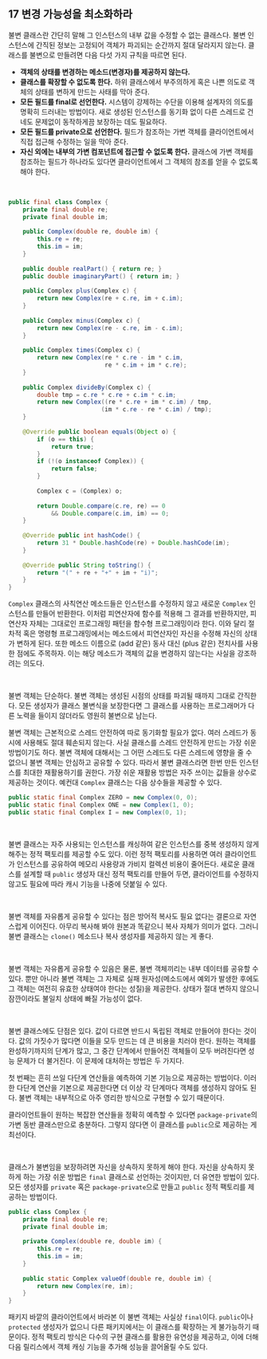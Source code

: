## 17 변경 가능성을 최소화하라

불변 클래스란 간단히 말해 그 인스턴스의 내부 값을 수정할 수 없는 클래스다. 불변 인스턴스에 간직된 정보는 고정되어 객체가 파괴되는 순간까지 절대 달라지지 않는다. 클래스를 불변으로 만들려면 다음 다섯 가지 규칙을 따르면 된다.

- **객체의 상태를 변경하는 메소드(변경자)를 제공하지 않는다.**
- **클래스를 확장할 수 없도록 한다.** 하위 클래스에서 부주의하게 혹은 나쁜 의도로 객체의 상태를 변하게 만드는 사태를 막아 준다.
- **모든 필드를 final로 선언한다.** 시스템이 강제하는 수단을 이용해 설계자의 의도를 명확히 드러내는 방법이다. 새로 생성된 인스턴스를 동기화 없이 다른 스레드로 건네도 문제없이 동작하게끔 보장하는 데도 필요하다.
- **모든 필드를 private으로 선언한다.** 필드가 참조하는 가변 객체를 클라이언트에서 직접 접근해 수정하는 일을 막아 준다.
- **자신 외에는 내부의 가변 컴포넌트에 접근할 수 없도록 한다.** 클래스에 가변 객체를 참조하는 필드가 하나라도 있다면 클라이언트에서 그 객체의 참조를 얻을 수 없도록 해야 한다.

<br />

```java
public final class Complex {
    private final double re;
    private final double im;
    
    public Complex(double re, double im) {
        this.re = re;
        this.im = im;
    }
    
    public double realPart() { return re; }
    public double imaginaryPart() { return im; }
    
    public Complex plus(Complex c) {
        return new Complex(re + c.re, im + c.im);
    }
    
    public Complex minus(Complex c) {
        return new Complex(re - c.re, im - c.im);
    }
    
    public Complex times(Complex c) {
        return new Complex(re * c.re - im * c.im,
                           re * c.im + im * c.re);
    }
    
    public Complex divideBy(Complex c) {
        double tmp = c.re * c.re + c.im * c.im;
        return new Complex((re * c.re + im * c.im) / tmp,
                          (im * c.re - re * c.im) / tmp);
    }
    
    @Override public boolean equals(Object o) {
        if (o == this) {
            return true;
        }
        if (!(o instanceof Complex)) {
            return false;
        }
        
        Complex c = (Complex) o;
        
        return Double.compare(c.re, re) == 0
            && Double.compare(c.im, im) == 0;
    }
    
    @Override public int hashCode() {
        return 31 * Double.hashCode(re) + Double.hashCode(im);
    }
    
    @Override public String toString() {
        return "(" + re + "+" + im + "i)";
    }
}
```

`Complex` 클래스의 사칙연산 메소드들은 인스턴스를 수정하지 않고 새로운 `Complex` 인스턴스를 만들어 반환한다. 이처럼 피연산자에 함수를 적용해 그 결과를 반환하지만, 피연산자 자체는 그대로인 프로그래밍 패턴을 함수형 프로그래밍이라 한다. 이와 달리 절차적 혹은 명령형 프로그래밍에서는 메소드에서 피연산자인 자신을 수정해 자신의 상태가 변하게 된다. 또한 메소드 이름으로 (add 같은) 동사 대신 (plus 같은) 전치사를 사용한 점에도 주목하자. 이는 해당 메소드가 객체의 값을 변경하지 않는다는 사실을 강조하려는 의도다.

<br />

불변 객체는 단순하다. 불변 객체는 생성된 시점의 상태를 파괴될 때까지 그대로 간직한다. 모든 생성자가 클래스 불변식을 보장한다면 그 클래스를 사용하는 프로그래머가 다른 노력을 들이지 않더라도 영원히 불변으로 남는다.

불변 객체는 근본적으로 스레드 안전하여 따로 동기화할 필요가 없다. 여러 스레드가 동시에 사용해도 절대 훼손되지 않는다. 사실 클래스를 스레드 안전하게 만드는 가장 쉬운 방법이기도 하다. 불변 객체에 대해서는 그 어떤 스레드도 다른 스레드에 영향을 줄 수 없으니 불변 객체는 안심하고 공유할 수 있다. 따라서 불변 클래스라면 한번 만든 인스턴스를 최대한 재활용하기를 권한다. 가장 쉬운 재활용 방법은 자주 쓰이는 값들을 상수로 제공하는 것이다. 예컨대 `Complex` 클래스는 다음 상수들을 제공할 수 있다.

```java
public static final Complex ZERO = new Complex(0, 0);
public static final Complex ONE = new Complex(1, 0);
public static final Complex I = new Complex(0, 1);
```

<br />

불변 클래스는 자주 사용되는 인스턴스를 캐싱하여 같은 인스턴스를 중복 생성하지 않게 해주는 정적 팩토리를 제공할 수도 있다. 이런 정적 팩토리를 사용하면 여러 클라이언트가 인스턴스를 공유하여 메모리 사용량과 가비지 컬렉션 비용이 줄어든다. 새로운 클래스를 설계할 때 `public` 생성자 대신 정적 팩토리를 만들어 두면, 클라이언트를 수정하지 않고도 필요에 따라 캐시 기능을 나중에 덧붙일 수 있다.

<br />

불변 객체를 자유롭게 공유할 수 있다는 점은 방어적 복사도 필요 없다는 결론으로 자연스럽게 이어진다. 아무리 복사해 봐야 원본과 똑같으니 복사 자체가 의미가 없다. 그러니 불변 클래스는 `clone()` 메소드나 복사 생성자를 제공하지 않는 게 좋다.

<br />

불변 객체는 자유롭게 공유할 수 있음은 물론, 불변 객체끼리는 내부 데이터를 공유할 수 있다. 뿐만 아니라 불변 객체는 그 자체로 실패 원자성(메소드에서 예외가 발생한 후에도 그 객체는 여전히 유효한 상태여야 한다는 성질)을 제공한다. 상태가 절대 변하지 않으니 잠깐이라도 불일치 상태에 빠질 가능성이 없다. 

<br />

불변 클래스에도 단점은 있다. 값이 다르면 반드시 독립된 객체로 만들어야 한다는 것이다. 값의 가짓수가 많다면 이들을 모두 만드는 데 큰 비용을 치러야 한다. 원하는 객체를 완성하기까지의 단계가 많고, 그 중간 단계에서 만들어진 객체들이 모두 버려진다면 성능 문제가 더 불거진다. 이 문제에 대처하는 방법은 두 가지다.

첫 번째는 흔히 쓰일 다단계 연산들을 예측하여 기본 기능으로 제공하는 방법이다. 이러한 다단계 연산을 기본으로 제공한다면 더 이상 각 단계마다 객체를 생성하지 않아도 된다. 불변 객체는 내부적으로 아주 영리한 방식으로 구현할 수 있기 때문이다.

클라이언트들이 원하는 복잡한 연산들을 정확히 예측할 수 있다면 `package-private`의 가변 동반 클래스만으로 충분하다. 그렇지 않다면 이 클래스를 `public`으로 제공하는 게 최선이다.

<br />

클래스가 불변임을 보장하려면 자신을 상속하지 못하게 해야 한다. 자신을 상속하지 못하게 하는 가장 쉬운 방법은 `final` 클래스로 선언하는 것이지만, 더 유연한 방법이 있다. 모든 생성자를 `private` 혹은 `package-private`으로 만들고 `public` 정적 팩토리를 제공하는 방법이다.

```java
public class Complex {
    private final double re;
    private final double im;
    
    private Complex(double re, double im) {
        this.re = re;
        this.im = im;
    }
    
    public static Complex valueOf(double re, double im) {
        return new Complex(re, im);
    }
}
```

패키지 바깥의 클라이언트에서 바라본 이 불변 객체는 사실상 `final`이다. `public`이나 `protected` 생성자가 없으니 다른 패키지에서는 이 클래스를 확장하는 게 불가능하기 때문이다. 정적 팩토리 방식은 다수의 구현 클래스를 활용한 유연성을 제공하고, 이에 더해 다음 릴리스에서 객체 캐싱 기능을 추가해 성능을 끌어올릴 수도 있다.